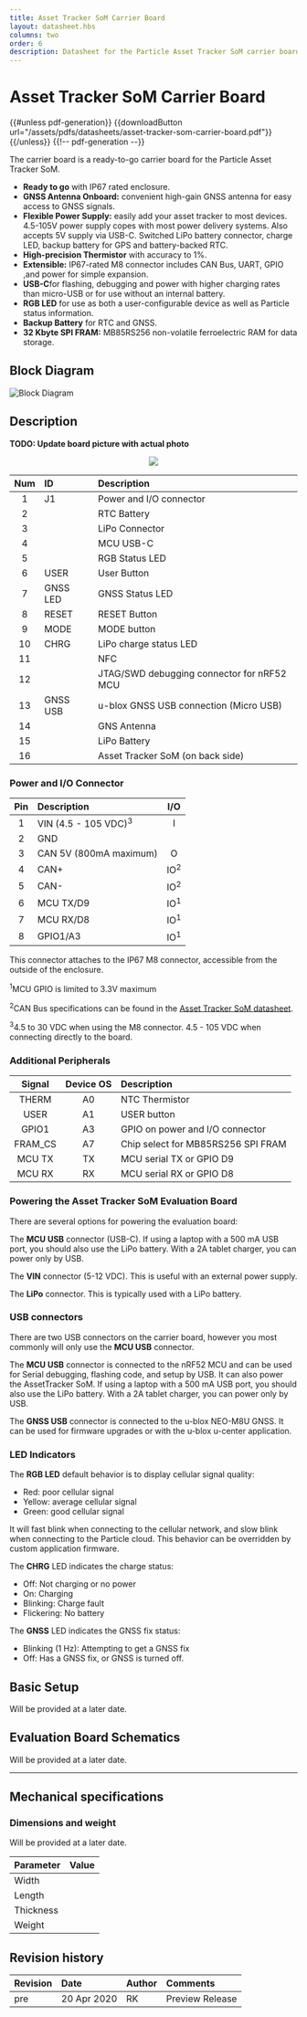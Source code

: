 ```yaml
---
title: Asset Tracker SoM Carrier Board
layout: datasheet.hbs
columns: two
order: 6
description: Datasheet for the Particle Asset Tracker SoM carrier board
---
```


# Asset Tracker SoM Carrier Board

{{#unless pdf-generation}}
{{downloadButton url="/assets/pdfs/datasheets/asset-tracker-som-carrier-board.pdf"}}
{{/unless}} {{!-- pdf-generation --}}

The carrier board is a ready-to-go carrier board for the Particle Asset Tracker SoM. 

- **Ready to go** with IP67 rated enclosure.
- **GNSS Antenna Onboard:** convenient high-gain GNSS antenna for easy access to GNSS signals.
- **Flexible Power Supply:** easily add your asset tracker to most devices. 4.5-105V power supply copes with most power delivery systems. Also accepts 5V supply via USB-C. Switched LiPo battery connector, charge LED, backup battery for GPS and battery-backed RTC.
- **High-precision Thermistor** with accuracy to 1%.
- **Extensible:** IP67-rated M8 connector includes CAN Bus, UART, GPIO ,and power for simple expansion.
- **USB-C**for flashing, debugging and power with higher charging rates than micro-USB or for use without an internal battery.
- **RGB LED** for use as both a user-configurable device as well as Particle status information.
- **Backup Battery** for RTC and GNSS.
- **32 Kbyte SPI FRAM:** MB85RS256 non-volatile ferroelectric RAM for data storage.


## Block Diagram

![Block Diagram](/assets/images/at-som/at-carrier-block-diagram.png) 

## Description

**TODO: Update board picture with actual photo**

<div align=center><img src="/assets/images/at-som/at-som-carrier-labeled.png"></div>

| Num | ID 					    | Description                                      |
| :---: | :----------------------|:--------------------------------|
|  1 | J1 | Power and I/O connector | 
|  2 | | RTC Battery |
|  3 | | LiPo Connector |
|  4 | | MCU USB-C |
|  5 | | RGB Status LED|
|  6 | USER | User Button |
|  7 | GNSS LED | GNSS Status LED |
|  8 | RESET | RESET Button |
|  9 | MODE | MODE button |
| 10 | CHRG | LiPo charge status LED | 
| 11 | | NFC |
| 12 | | JTAG/SWD debugging connector for nRF52 MCU |
| 13 | GNSS USB | u-blox GNSS USB connection (Micro USB) |
| 14 | | GNS Antenna |
| 15 | | LiPo Battery |
| 16 | | Asset Tracker SoM (on back side) |


### Power and I/O Connector

| Pin   | Description | I/O |
| :---: | :--- | :---: |
| 1     | VIN (4.5 - 105 VDC)<sup>3</sup> | I |
| 2     | GND | |
| 3     | CAN 5V (800mA maximum) | O |
| 4     | CAN+ | IO<sup>2</sup> |
| 5     | CAN- | IO<sup>2</sup> |
| 6     | MCU TX/D9 | IO<sup>1</sup> |
| 7     | MCU RX/D8 | IO<sup>1</sup> |
| 8     | GPIO1/A3 | IO<sup>1</sup> |

This connector attaches to the IP67 M8 connector, accessible from the outside of the enclosure.

<sup>1</sup>MCU GPIO is limited to 3.3V maximum

<sup>2</sup>CAN Bus specifications can be found in the [Asset Tracker SoM datasheet](/datasheets/asset-tracking/asset-tracker-som-datasheet/#can-specifications).

<sup>3</sup>4.5 to 30 VDC when using the M8 connector. 4.5 - 105 VDC when connecting directly to the board.

### Additional Peripherals

| Signal | Device OS | Description |
| :---: | :---: | :---
| THERM | A0 | NTC Thermistor |
| USER | A1 | USER button | 
| GPIO1 | A3 | GPIO on power and I/O connector |
| FRAM_CS | A7 | Chip select for MB85RS256 SPI FRAM | 
| MCU TX | TX | MCU serial TX or GPIO D9 | 
| MCU RX | RX | MCU serial RX or GPIO D8 | 


### Powering the Asset Tracker SoM Evaluation Board

There are several options for powering the evaluation board:

The **MCU USB** connector (USB-C). If using a laptop with a 500 mA USB port, you should also use the LiPo battery. With a 2A tablet charger, you can power only by USB.

The **VIN** connector (5-12 VDC). This is useful with an external power supply.

The **LiPo** connector. This is typically used with a LiPo battery.

### USB connectors

There are two USB connectors on the carrier board, however you most commonly will only use the **MCU USB** connector.

The **MCU USB** connector is connected to the nRF52 MCU and can be used for Serial debugging, flashing code, and setup by USB. It can also power the AssetTracker SoM. If using a laptop with a 500 mA USB port, you should also use the LiPo battery. With a 2A tablet charger, you can power only by USB.

The **GNSS USB** connector is connected to the u-blox NEO-M8U GNSS. It can be used for firmware upgrades or with the u-blox u-center application.

### LED Indicators

The **RGB LED** default behavior is to display cellular signal quality: 

- Red: poor cellular signal
- Yellow: average cellular signal
- Green: good cellular signal

It will fast blink when connecting to the cellular network, and slow blink when connecting to the Particle cloud. This behavior can be overridden by custom application firmware.


The **CHRG** LED indicates the charge status:

- Off: Not charging or no power
- On: Charging
- Blinking: Charge fault
- Flickering: No battery

The **GNSS** LED indicates the GNSS fix status:

- Blinking (1 Hz): Attempting to get a GNSS fix
- Off: Has a GNSS fix, or GNSS is turned off.

## Basic Setup

Will be provided at a later date.

## Evaluation Board Schematics

Will be provided at a later date.

---

## Mechanical specifications

### Dimensions and weight

Will be provided at a later date.

| Parameter | Value |
| --- | --- |
| Width |  |
| Length | |
| Thickness | | 
| Weight |  |


## Revision history

| Revision | Date | Author | Comments |
|:---------|:-----|:-------|:---------|
| pre      | 20 Apr 2020 | RK | Preview Release |

